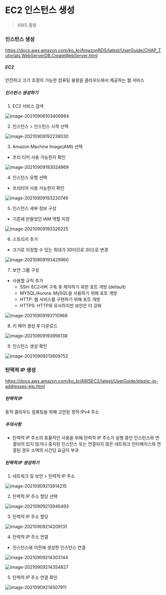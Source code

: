 # EC2 인스턴스 생성

> AWS 활용



### 인스턴스 생성

https://docs.aws.amazon.com/ko_kr/AmazonRDS/latest/UserGuide/CHAP_Tutorials.WebServerDB.CreateWebServer.html

##### EC2

안전하고 크기 조정이 가능한 컴퓨팅 용량을 클라우드에서 제공하는 웹 서비스

##### 인스턴스 생성하기

1. EC2 서비스 검색

![image-20210906103406984](EC2.assets/image-20210906103406984.png)

2. 인스턴스 > 인스턴스 시작 선택

![image-20210909192238030](EC2.assets/image-20210909192238030.png)

3.  Amazon Machine Image(AMI) 선택

- 프리 티어 사용 가능한지 확인

![image-20210909193024969](EC2.assets/image-20210909193024969.png)

4. 인스턴스 유형 선택

- 프리티어 사용 가능한지 확인

![image-20210909193220749](EC2.assets/image-20210909193220749.png)

5. 인스턴스 세부 정보 구성 

- 기존에 만들었던 IAM 역할 지정

![image-20210909193326225](EC2.assets/image-20210909193326225.png)

6. 스토리지 추가

- 크기로 지정할 수 있는 최대가 30이므로 30으로 변경

![image-20210909193429960](EC2.assets/image-20210909193429960.png)

7. 보안 그룹 구성

- 사용할 규칙 추가
  - SSH: EC2서버 구축 후 제어하기 위한 포트 개방 (default)
  - MYSQL/Aurora: MySQL을 사용하기 위해 포트 개방
  - HTTP: 웹 서비스를 구현하기 위해 포트 개방
  - HTTPS: HTTP와 유사하지만 보안은 더 강화

![image-20210909193710968](EC2.assets/image-20210909193710968.png)

8. 키 페어 생성 후 다운로드

![image-20210909193956138](EC2.assets/image-20210909193956138.png)

9. 인스턴스 생성 확인

![image-20210909213609752](EC2.assets/image-20210909213609752.png)



### 탄력적 IP 생성

https://docs.aws.amazon.com/ko_kr/AWSEC2/latest/UserGuide/elastic-ip-addresses-eip.html

##### 탄력적 IP

동적 클라우드 컴퓨팅을 위해 고안된 정적 IPv4 주소

##### 주의사항

- 탄력적 IP 주소의 효율적인 사용을 위해 탄력적 IP 주소가 실행 중인 인스턴스와 연결되어 있지 않거나 중지된 인스턴스 또는 연결되지 않은 네트워크 인터페이스와 연결된 경우 소액의 시간당 요금이 부과

##### 탄력적 IP 생성하기

1. 네트워크 및 보안 > 탄력적 IP 주소

![image-20210909213814215](EC2.assets/image-20210909213814215.png)

2. 탄력적 IP 주소 할당 선택

![image-20210909213946493](EC2.assets/image-20210909213946493.png)

3. 탄력적 IP 주소 할당

![image-20210909214209131](EC2.assets/image-20210909214209131.png)

4. 탄력적 IP 주소 연결

- 인스턴스에 이전에 생성한 인스턴스 연결

![image-20210909214303144](EC2.assets/image-20210909214303144.png)

![image-20210909214354827](EC2.assets/image-20210909214354827.png)

5. 탄력적 IP 주소 연결 확인

![image-20210909214507911](EC2.assets/image-20210909214507911.png)

